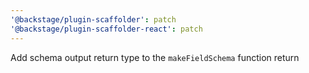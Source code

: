 ```yaml
---
'@backstage/plugin-scaffolder': patch
'@backstage/plugin-scaffolder-react': patch
---
```


Add schema output return type to the `makeFieldSchema` function return
